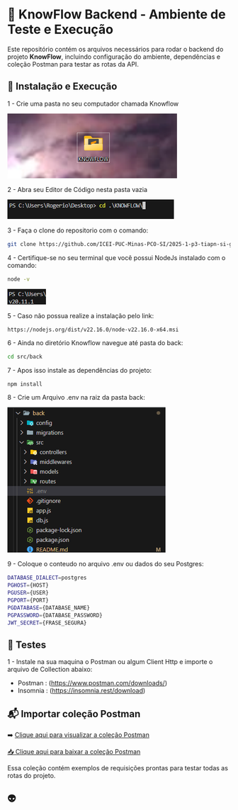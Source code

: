 
# 🧪  KnowFlow Backend - Ambiente de Teste e Execução


Este repositório contém os arquivos necessários para rodar o backend do projeto **KnowFlow**, incluindo configuração do ambiente, dependências e coleção Postman para testar as rotas da API.


## 🚀 Instalação e Execução


1 - Crie uma pasta no seu computador chamada Knowflow 

![Pasta Criada](../../docs/images/pasta_criada.png)

2 - Abra seu Editor de Código nesta pasta vazia

![Mudar de Pasta](../../docs/images/mude_pasta.png)

3 - Faça o clone do repositorio com o comando: 

```bash
git clone https://github.com/ICEI-PUC-Minas-PCO-SI/2025-1-p3-tiapn-si-grupo-1.git .
```

4 - Certifique-se no seu terminal que você possui NodeJs instalado com o comando:

```bash
node -v
```

![Versão node](../../docs/images/node_version.png)

5 - Caso não possua realize a instalação pelo link:

```bash
https://nodejs.org/dist/v22.16.0/node-v22.16.0-x64.msi
``` 

6 - Ainda no diretório Knowflow navegue até pasta do back:

```bash
cd src/back
```

7 - Apos isso instale as dependências do projeto:

```
npm install
```

8 - Crie um Arquivo .env na raiz da pasta back:

![Criando o Env](../../docs/images/create_env.png)

9 - Coloque o conteudo no arquivo .env ou dados do seu Postgres:
```bash
DATABASE_DIALECT=postgres
PGHOST={HOST}
PGUSER={USER}
PGPORT={PORT}
PGDATABASE={DATABASE_NAME}
PGPASSWORD={DATABASE_PASSWORD}
JWT_SECRET={FRASE_SEGURA}
```


## 📖 Testes

1 - Instale na sua maquina o Postman ou algum Client Http e importe o arquivo de Collection abaixo:

- Postman : (https://www.postman.com/downloads/)
- Insomnia : (https://insomnia.rest/download)


## 📬 Importar coleção Postman

➡️ [Clique aqui para visualizar a coleção Postman](./postman/knowflow_collection.json)

<a href="https://raw.githubusercontent.com/ICEI-PUC-Minas-PCO-SI/2025-1-p3-tiapn-si-grupo-1/developer/src/back/postman/knowflow_collection.json" download="knowflow_collection.json">
📥 Clique aqui para baixar a coleção Postman
</a>



Essa coleção contém exemplos de requisições prontas para testar todas as rotas do projeto.  



## 👽 
